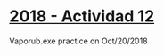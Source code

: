 # [2018 - Actividad 12](https://registro.redprogramacioncompetitiva.com/contests)

Vaporub.exe practice on Oct/20/2018
